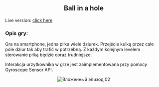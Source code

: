 <div align="center">

## Ball in a hole

</div>

Live version: [click here](https://viktoriarad.github.io/ball-in-a-hole/)

### Opis gry:
Gra na smartphone, jedna piłka wiele dziurek. Przejście kulką przez całe pole dziur tak aby trafić w potrzebną. Z każdym kolejnym levelem sterowanie piłką będzie coraz trudniejsze.

Interakcja urzytkownika w grze jest zaimplementowana przy pomocy Gyroscope Sensor API.

<div align="center">

![Вложенный эпизод 02](https://user-images.githubusercontent.com/50045118/80960485-44e61280-8e09-11ea-9790-c1a8371a640a.gif)

</div>
